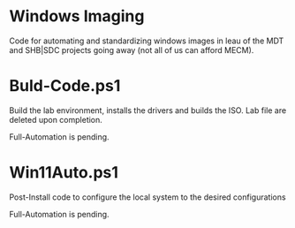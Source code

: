 # Windows Imaging
Code for automating and standardizing windows images in leau of the MDT and SHB|SDC projects going away (not all of us can afford MECM).

# Buld-Code.ps1
Build the lab environment, installs the drivers and builds the ISO. Lab file are deleted upon completion.

Full-Automation is pending.

# Win11Auto.ps1
Post-Install code to configure the local system to the desired configurations

Full-Automation is pending.
